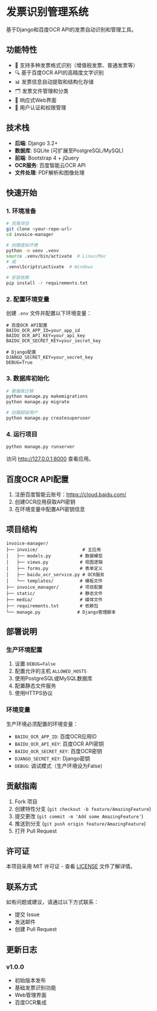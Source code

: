 # 发票识别管理系统

基于Django和百度OCR API的发票自动识别和管理工具。

## 功能特性

- 📄 支持多种发票格式识别（增值税发票、普通发票等）
- 🔍 基于百度OCR API的高精度文字识别
- 📊 发票信息自动提取和结构化存储
- 🗂️ 发票文件管理和分类
- 📱 响应式Web界面
- 🔐 用户认证和权限管理

## 技术栈

- **后端**: Django 3.2+
- **数据库**: SQLite (可扩展至PostgreSQL/MySQL)
- **前端**: Bootstrap 4 + jQuery
- **OCR服务**: 百度智能云OCR API
- **文件处理**: PDF解析和图像处理

## 快速开始

### 1. 环境准备

```bash
# 克隆项目
git clone <your-repo-url>
cd invoice-manager

# 创建虚拟环境
python -m venv .venv
source .venv/bin/activate  # Linux/Mac
# 或
.venv\Scripts\activate  # Windows

# 安装依赖
pip install -r requirements.txt
```

### 2. 配置环境变量

创建 `.env` 文件并配置以下环境变量：

```env
# 百度OCR API配置
BAIDU_OCR_APP_ID=your_app_id
BAIDU_OCR_API_KEY=your_api_key
BAIDU_OCR_SECRET_KEY=your_secret_key

# Django配置
DJANGO_SECRET_KEY=your_secret_key
DEBUG=True
```

### 3. 数据库初始化

```bash
# 数据库迁移
python manage.py makemigrations
python manage.py migrate

# 创建超级用户
python manage.py createsuperuser
```

### 4. 运行项目

```bash
python manage.py runserver
```

访问 http://127.0.0.1:8000 查看应用。

## 百度OCR API配置

1. 注册百度智能云账号：https://cloud.baidu.com/
2. 创建OCR应用获取API密钥
3. 在环境变量中配置API密钥信息

## 项目结构

```
invoice-manager/
├── invoice/                 # 主应用
│   ├── models.py           # 数据模型
│   ├── views.py            # 视图逻辑
│   ├── forms.py            # 表单定义
│   ├── baidu_ocr_service.py # OCR服务
│   └── templates/          # 模板文件
├── invoice_manager/        # 项目配置
├── static/                 # 静态文件
├── media/                  # 媒体文件
├── requirements.txt        # 依赖包
└── manage.py              # Django管理脚本
```

## 部署说明

### 生产环境配置

1. 设置 `DEBUG=False`
2. 配置允许的主机 `ALLOWED_HOSTS`
3. 使用PostgreSQL或MySQL数据库
4. 配置静态文件服务
5. 使用HTTPS协议

### 环境变量

生产环境必须配置的环境变量：

- `BAIDU_OCR_APP_ID`: 百度OCR应用ID
- `BAIDU_OCR_API_KEY`: 百度OCR API密钥
- `BAIDU_OCR_SECRET_KEY`: 百度OCR密钥
- `DJANGO_SECRET_KEY`: Django密钥
- `DEBUG`: 调试模式（生产环境设为False）

## 贡献指南

1. Fork 项目
2. 创建特性分支 (`git checkout -b feature/AmazingFeature`)
3. 提交更改 (`git commit -m 'Add some AmazingFeature'`)
4. 推送到分支 (`git push origin feature/AmazingFeature`)
5. 打开 Pull Request

## 许可证

本项目采用 MIT 许可证 - 查看 [LICENSE](LICENSE) 文件了解详情。

## 联系方式

如有问题或建议，请通过以下方式联系：

- 提交 Issue
- 发送邮件
- 创建 Pull Request

## 更新日志

### v1.0.0
- 初始版本发布
- 基础发票识别功能
- Web管理界面
- 百度OCR集成